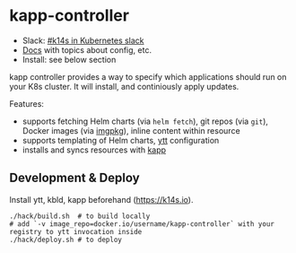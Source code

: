 # kapp-controller

- Slack: [#k14s in Kubernetes slack](https://slack.kubernetes.io)
- [Docs](docs/README.md) with topics about config, etc.
- Install: see below section

kapp controller provides a way to specify which applications should run on your K8s cluster. It will install, and continiously apply updates.

Features:
- supports fetching Helm charts (via `helm fetch`), git repos (via `git`), Docker images (via [imgpkg](https://github.com/k14s/imgpkg)), inline content within resource
- supports templating of Helm charts, [ytt](https://get-ytt.io) configuration
- installs and syncs resources with [kapp](https://get-kapp.io)

## Development & Deploy

Install ytt, kbld, kapp beforehand (https://k14s.io).

```
./hack/build.sh  # to build locally
# add `-v image_repo=docker.io/username/kapp-controller` with your registry to ytt invocation inside
./hack/deploy.sh # to deploy
```
